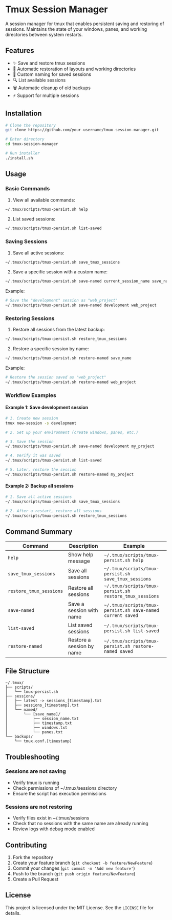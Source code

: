 # Tmux Session Manager

A session manager for tmux that enables persistent saving and restoring of sessions. Maintains the state of your windows, panes, and working directories between system restarts.

## Features

- ✨ Save and restore tmux sessions
- 🔄 Automatic restoration of layouts and working directories
- 📝 Custom naming for saved sessions
- 🔍 List available sessions
- 🗑️ Automatic cleanup of old backups
- ⚡ Support for multiple sessions

## Installation

```bash
# Clone the repository
git clone https://github.com/your-username/tmux-session-manager.git

# Enter directory
cd tmux-session-manager

# Run installer
./install.sh
```

## Usage

### Basic Commands

1. View all available commands:
```bash
~/.tmux/scripts/tmux-persist.sh help
```

2. List saved sessions:
```bash
~/.tmux/scripts/tmux-persist.sh list-saved
```

### Saving Sessions

1. Save all active sessions:
```bash
~/.tmux/scripts/tmux-persist.sh save_tmux_sessions
```

2. Save a specific session with a custom name:
```bash
~/.tmux/scripts/tmux-persist.sh save-named current_session_name save_name
```

Example:
```bash
# Save the "development" session as "web_project"
~/.tmux/scripts/tmux-persist.sh save-named development web_project
```

### Restoring Sessions

1. Restore all sessions from the latest backup:
```bash
~/.tmux/scripts/tmux-persist.sh restore_tmux_sessions
```

2. Restore a specific session by name:
```bash
~/.tmux/scripts/tmux-persist.sh restore-named save_name
```

Example:
```bash
# Restore the session saved as "web_project"
~/.tmux/scripts/tmux-persist.sh restore-named web_project
```

### Workflow Examples

#### Example 1: Save development session
```bash
# 1. Create new session
tmux new-session -s development

# 2. Set up your environment (create windows, panes, etc.)

# 3. Save the session
~/.tmux/scripts/tmux-persist.sh save-named development my_project

# 4. Verify it was saved
~/.tmux/scripts/tmux-persist.sh list-saved

# 5. Later, restore the session
~/.tmux/scripts/tmux-persist.sh restore-named my_project
```

#### Example 2: Backup all sessions
```bash
# 1. Save all active sessions
~/.tmux/scripts/tmux-persist.sh save_tmux_sessions

# 2. After a restart, restore all sessions
~/.tmux/scripts/tmux-persist.sh restore_tmux_sessions
```

## Command Summary

| Command | Description | Example |
|---------|-------------|---------|
| `help` | Show help message | `~/.tmux/scripts/tmux-persist.sh help` |
| `save_tmux_sessions` | Save all sessions | `~/.tmux/scripts/tmux-persist.sh save_tmux_sessions` |
| `restore_tmux_sessions` | Restore all sessions | `~/.tmux/scripts/tmux-persist.sh restore_tmux_sessions` |
| `save-named` | Save a session with name | `~/.tmux/scripts/tmux-persist.sh save-named current saved` |
| `list-saved` | List saved sessions | `~/.tmux/scripts/tmux-persist.sh list-saved` |
| `restore-named` | Restore a session by name | `~/.tmux/scripts/tmux-persist.sh restore-named saved` |

## File Structure

```
~/.tmux/
├── scripts/
│   └── tmux-persist.sh
├── sessions/
│   ├── latest -> sessions_[timestamp].txt
│   ├── sessions_[timestamp].txt
│   └── named/
│       └── [save_name]/
│           ├── session_name.txt
│           ├── timestamp.txt
│           ├── windows.txt
│           └── panes.txt
└── backups/
    └── tmux.conf.[timestamp]
```

## Troubleshooting

### Sessions are not saving
- Verify tmux is running
- Check permissions of ~/.tmux/sessions directory
- Ensure the script has execution permissions

### Sessions are not restoring
- Verify files exist in ~/.tmux/sessions
- Check that no sessions with the same name are already running
- Review logs with debug mode enabled

## Contributing

1. Fork the repository
2. Create your feature branch (`git checkout -b feature/NewFeature`)
3. Commit your changes (`git commit -m 'Add new feature'`)
4. Push to the branch (`git push origin feature/NewFeature`)
5. Create a Pull Request

## License

This project is licensed under the MIT License. See the `LICENSE` file for details.
